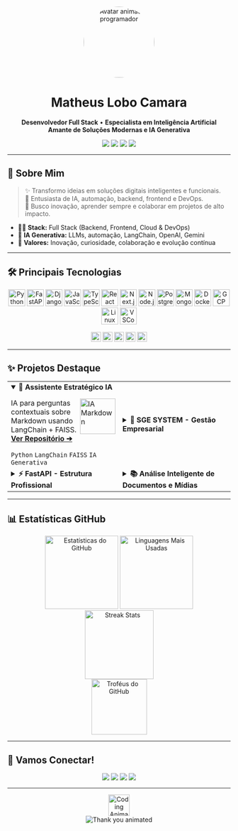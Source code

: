 <div align="center">
  <img src="https://media.giphy.com/media/qgQUggAC3Pfv687qPC/giphy.gif" width="160" alt="Avatar animado programador" style="border-radius:50%;">
</div>

<h1 align="center">Matheus Lobo Camara</h1>
<p align="center">
  <b>Desenvolvedor Full Stack</b> • <b>Especialista em Inteligência Artificial</b><br>
  <b>Amante de Soluções Modernas e IA Generativa</b>
</p>

<p align="center">
  <a href="https://www.linkedin.com/in/matheus-lobo-camara-370bb72b3/" target="_blank"><img src="https://img.shields.io/badge/LinkedIn-0A66C2?style=for-the-badge&logo=linkedin&logoColor=white"></a>
  <a href="mailto:matheusloboo2001@gmail.com"><img src="https://img.shields.io/badge/E--mail-D14836?style=for-the-badge&logo=gmail&logoColor=white"></a>
  <a href="https://wa.me/61405378120" target="_blank"><img src="https://img.shields.io/badge/WhatsApp-25D366?style=for-the-badge&logo=whatsapp&logoColor=white"></a>
  <a href="https://github.com/LoboProgrammingg" target="_blank"><img src="https://img.shields.io/badge/GitHub-171515?style=for-the-badge&logo=github&logoColor=white"></a>
</p>

---

## 👋 Sobre Mim

> ✨ Transformo ideias em soluções digitais inteligentes e funcionais.<br>
> 🚀 Entusiasta de IA, automação, backend, frontend e DevOps.<br>
> 🔗 Busco inovação, aprender sempre e colaborar em projetos de alto impacto.<br>

- 👨‍💻 <b>Stack:</b> Full Stack (Backend, Frontend, Cloud & DevOps)
- 🤖 <b>IA Generativa:</b> LLMs, automação, LangChain, OpenAI, Gemini
- 🧭 <b>Valores:</b> Inovação, curiosidade, colaboração e evolução contínua

---

## 🛠️ Principais Tecnologias

<p align="center">
  <img src="https://cdn.jsdelivr.net/gh/devicons/devicon/icons/python/python-original.svg" height="38" alt="Python"/>
  <img src="https://cdn.jsdelivr.net/gh/devicons/devicon/icons/fastapi/fastapi-original.svg" height="38" alt="FastAPI"/>
  <img src="https://cdn.jsdelivr.net/gh/devicons/devicon/icons/django/django-plain.svg" height="38" alt="Django"/>
  <img src="https://cdn.jsdelivr.net/gh/devicons/devicon/icons/javascript/javascript-original.svg" height="38" alt="JavaScript"/>
  <img src="https://cdn.jsdelivr.net/gh/devicons/devicon/icons/typescript/typescript-original.svg" height="38" alt="TypeScript"/>
  <img src="https://cdn.jsdelivr.net/gh/devicons/devicon/icons/react/react-original.svg" height="38" alt="React"/>
  <img src="https://cdn.jsdelivr.net/gh/devicons/devicon/icons/nextjs/nextjs-line.svg" height="38" alt="Next.js"/>
  <img src="https://cdn.jsdelivr.net/gh/devicons/devicon/icons/nodejs/nodejs-original.svg" height="38" alt="Node.js"/>
  <img src="https://cdn.jsdelivr.net/gh/devicons/devicon/icons/postgresql/postgresql-original.svg" height="38" alt="PostgreSQL"/>
  <img src="https://cdn.jsdelivr.net/gh/devicons/devicon/icons/mongodb/mongodb-original.svg" height="38" alt="MongoDB"/>
  <img src="https://cdn.jsdelivr.net/gh/devicons/devicon/icons/docker/docker-original.svg" height="38" alt="Docker"/>
  <img src="https://cdn.jsdelivr.net/gh/devicons/devicon/icons/googlecloud/googlecloud-original.svg" height="38" alt="GCP"/>
  <img src="https://cdn.jsdelivr.net/gh/devicons/devicon/icons/linux/linux-original.svg" height="38" alt="Linux"/>
  <img src="https://cdn.jsdelivr.net/gh/devicons/devicon/icons/vscode/vscode-original.svg" height="38" alt="VSCode"/>
</p>
<p align="center">
  <img src="https://img.shields.io/badge/LangChain-04A76B?style=flat-square&logoColor=white" height="22" alt="LangChain">
  <img src="https://img.shields.io/badge/OpenAI-412991?style=flat-square&logo=openai&logoColor=white" height="22" alt="OpenAI">
  <img src="https://img.shields.io/badge/Gemini-3C5A99?style=flat-square&logoColor=white" height="22" alt="Gemini">
  <img src="https://img.shields.io/badge/Scikit--Learn-F7931E?style=flat-square&logo=scikit-learn&logoColor=white" height="22" alt="Scikit-learn">
  <img src="https://img.shields.io/badge/Pandas-150458?style=flat-square&logo=pandas&logoColor=white" height="22" alt="Pandas">
</p>

---

## ✨ Projetos Destaque

<table>
  <tr>
    <td width="50%">
      <details open>
        <summary><strong>🤖 Assistente Estratégico IA</strong></summary>
        <img src="https://media.giphy.com/media/u2pmTWUi0MXjyrMaVj/giphy.gif" width="80" align="right" alt="IA Markdown">
        <p>IA para perguntas contextuais sobre Markdown usando LangChain + FAISS.<br>
        <a href="https://github.com/LoboProgrammingg/IA-MARKDOWN" target="_blank"><b>Ver Repositório ➔</b></a></p>
        <code>Python</code> <code>LangChain</code> <code>FAISS</code> <code>IA Generativa</code>
      </details>
    </td>
    <td width="50%">
      <details>
        <summary><strong>🏢 SGE SYSTEM - Gestão Empresarial</strong></summary>
        <img src="https://media.giphy.com/media/dxUPk0XjaCQwE/giphy.gif" width="80" align="right" alt="SGE System">
        <p>Django, DRF e IA para automação de processos empresariais.<br>
        <a href="https://github.com/LoboProgrammingg/SGE" target="_blank"><b>Ver Repositório ➔</b></a></p>
        <code>Python</code> <code>Django</code> <code>DRF</code> <code>LangChain</code> <code>PostgreSQL</code>
      </details>
    </td>
  </tr>
  <tr>
    <td width="50%">
      <details>
        <summary><strong>⚡ FastAPI - Estrutura Profissional</strong></summary>
        <img src="https://cdn.jsdelivr.net/gh/devicons/devicon/icons/fastapi/fastapi-original.svg" width="48" align="right" alt="FastAPI">
        <p>Base profissional para projetos FastAPI com boas práticas, arquitetura robusta e foco em produtividade.<br>
        <a href="https://github.com/LoboProgrammingg/FastAPI" target="_blank"><b>Ver Repositório ➔</b></a></p>
        <code>Python</code> <code>FastAPI</code> <code>Async</code> <code>Arquitetura Limpa</code>
      </details>
    </td>
    <td width="50%">
      <details>
        <summary><strong>📚 Análise Inteligente de Documentos e Mídias</strong></summary>
        <img src="https://media.giphy.com/media/LMt9638dO8dftAjtco/giphy.gif" width="80" align="right" alt="Análise de Documentos">
        <p>Plataforma IA para análise de PDFs, CSVs, sites, YouTube e textos.<br>
        <a href="https://github.com/LoboProgrammingg/Langchain-Site-Youtube-PDF-CSV-TXT" target="_blank"><b>Ver Repositório ➔</b></a></p>
        <code>Python</code> <code>LangChain</code> <code>Streamlit</code> <code>OpenAI API</code>
      </details>
    </td>
  </tr>
</table>

---

## 📊 Estatísticas GitHub

<p align="center">
  <img src="https://github-readme-stats.vercel.app/api?username=LoboProgrammingg&show_icons=true&theme=react&include_all_commits=true&hide_border=true" alt="Estatísticas do GitHub" height="165">
  <img src="https://github-readme-stats.vercel.app/api/top-langs/?username=LoboProgrammingg&layout=compact&langs_count=8&theme=react&hide_border=true" alt="Linguagens Mais Usadas" height="165">
  <br>
  <img src="https://github-readme-streak-stats.herokuapp.com/?user=LoboProgrammingg&theme=react&hide_border=true" alt="Streak Stats" height="155">
  <br>
  <img src="https://github-profile-trophy.vercel.app/?username=LoboProgrammingg&theme=onestar&row=1&column=7&margin-w=15&margin-h=15&no-bg=true&no-frame=true" alt="Troféus do GitHub" height="125">
</p>

---

## 🤝 Vamos Conectar!

<p align="center">
  <a href="https://www.linkedin.com/in/matheus-lobo-camara-370bb72b3/" target="_blank"><img src="https://img.shields.io/badge/LinkedIn-0A66C2?style=for-the-badge&logo=linkedin&logoColor=white"></a>
  <a href="mailto:matheusloboo2001@gmail.com"><img src="https://img.shields.io/badge/E--mail-D14836?style=for-the-badge&logo=gmail&logoColor=white"></a>
  <a href="https://wa.me/61405378120" target="_blank"><img src="https://img.shields.io/badge/WhatsApp-25D366?style=for-the-badge&logo=whatsapp&logoColor=white"></a>
  <a href="https://github.com/LoboProgrammingg" target="_blank"><img src="https://img.shields.io/badge/GitHub-171515?style=for-the-badge&logo=github&logoColor=white"></a>
</p>

---

<div align="center">
  <img src="https://media.giphy.com/media/3o7aD2saalBwwftBIY/giphy.gif" height="48" alt="Coding Animation">
</div>
<div align="center">
  <img 
    src="https://readme-typing-svg.demolab.com?font=Fira+Code&size=26&pause=1200&color=2EFE64&center=true&vCenter=true&width=1000&lines=Obrigado+por+visitar!+Explore+meus+projetos+e+conecte-se+comigo."
    alt="Thank you animated"
  />
</div>
